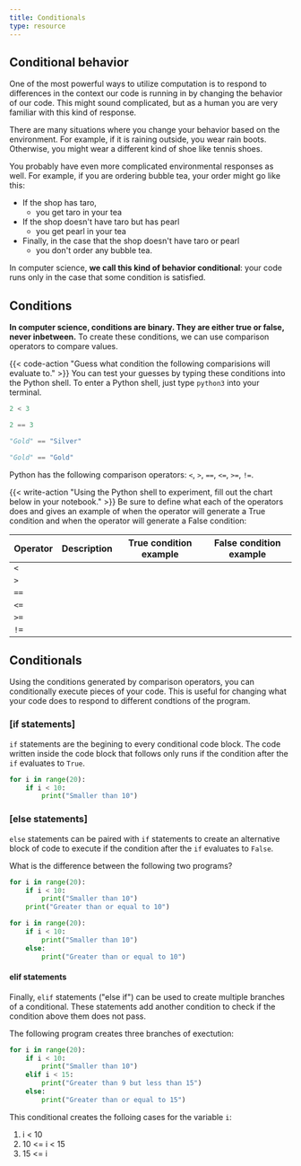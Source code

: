```yaml
---
title: Conditionals
type: resource
---
```


## Conditional behavior

One of the most powerful ways to utilize computation is to respond to differences in the context our code is running in by changing the behavior of our code. This might sound complicated, but as a human you are very familiar with this kind of response.

There are many situations where you change your behavior based on the environment. For
example, if it is raining outside, you wear rain boots. Otherwise, you might wear a
different kind of shoe like tennis shoes.

You probably have even more complicated environmental responses as well. For example, if you are ordering bubble tea, your order might go like this: 

* If the shop has taro, 
    * you get taro in your tea 
* If the shop doesn't have taro but has pearl
    * you get pearl in your tea
* Finally, in the case that the shop doesn't have taro or pearl
    * you don't order any bubble tea.

In computer science, **we call this kind of behavior conditional**: your code runs only in the case that some condition is satisfied.

## Conditions
**In computer science, conditions are binary. They are either true or false, never inbetween.** To create these conditions, we can use comparison operators to compare values.

{{< code-action "Guess what condition the following comparisions will evaluate to." >}}  You
can test your guesses by typing these conditions into the Python shell. To enter a Python shell, just type `python3` into your terminal. 

```python
2 < 3
```

```python
2 == 3
```

```python
"Gold" == "Silver"
```

```python
"Gold" == "Gold"
```

Python has the following comparison operators: `<`, `>`, `==`, `<=`, `>=`, `!=`. 

{{< write-action "Using the Python shell to experiment, fill out the chart below in your notebook." >}} Be sure to define what each of the operators does and gives an example of when the operator will generate a True condition and when the operator will generate a False condition:

| Operator | Description | True condition example | False condition example |
|----------|-------------|------------------------|-------------------------|
| `<`      |             |                        |                         |
| `>`      |             |                        |                         |
| `==`     |             |                        |                         |
| `<=`     |             |                        |                         |
| `>=`     |             |                        |                         |
| `!=`     |             |                        |                         |

## Conditionals
Using the conditions generated by comparison operators, you can conditionally execute pieces
of your code. This is useful for changing what your code does to respond to different condtions
of the program.

### [if statements]
`if` statements are the begining to every conditional code block. The code written inside the code
block that follows only runs if the condition after the `if` evaluates to `True`.

```python
for i in range(20):
    if i < 10:
        print("Smaller than 10")
```

### [else statements]
`else` statements can be paired with `if` statements to create an alternative block of code to
execute if the condition after the `if` evaluates to `False`.


What is the difference between the following two programs?


```python
for i in range(20):
    if i < 10:
        print("Smaller than 10")
    print("Greater than or equal to 10")
```

```python
for i in range(20):
    if i < 10:
        print("Smaller than 10")
    else:
        print("Greater than or equal to 10")
```

#### elif statements
Finally, `elif` statements ("else if") can be used to create multiple branches of a conditional.
These statements add another condition to check if the condition above them does not pass.

The following program creates three branches of exectution:

```python
for i in range(20):
    if i < 10:
        print("Smaller than 10")
    elif i < 15:
        print("Greater than 9 but less than 15")
    else:
        print("Greater than or equal to 15")
```

This conditional creates the folloing cases for the variable `i`:

1. i < 10
1. 10 <= i < 15
1. 15 <= i
